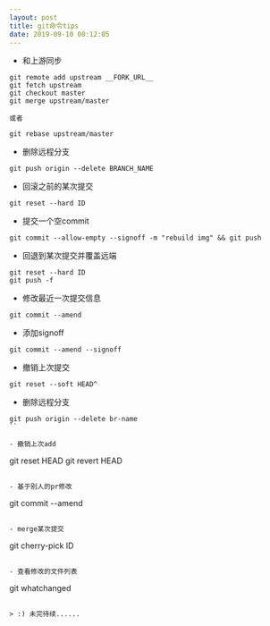 ```yaml
---
layout: post
title: git命令tips
date: 2019-09-10 00:12:05
---
```


- 和上游同步

```
git remote add upstream __FORK_URL__
git fetch upstream
git checkout master
git merge upstream/master

或者

git rebase upstream/master
```

- 删除远程分支

```
git push origin --delete BRANCH_NAME
```

- 回滚之前的某次提交

```
git reset --hard ID
```

- 提交一个空commit

```
git commit --allow-empty --signoff -m "rebuild img" && git push
```

- 回退到某次提交并覆盖远端

```
git reset --hard ID
git push -f
```

- 修改最近一次提交信息

```
git commit --amend
```

- 添加signoff

```
git commit --amend --signoff
```

- 撤销上次提交

```
git reset --soft HEAD^
```

- 删除远程分支

```
git push origin --delete br-name
``

- 撤销上次add

```
git reset HEAD
git revert HEAD
```

- 基于别人的pr修改

```
git commit --amend
```

- merge某次提交

```
git cherry-pick ID
```

- 查看修改的文件列表

```
git whatchanged
```

> :) 未完待续......
